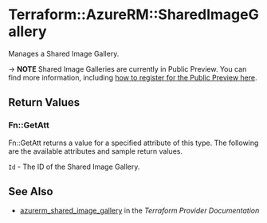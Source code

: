 # Terraform::AzureRM::SharedImageGallery

Manages a Shared Image Gallery.

-> **NOTE** Shared Image Galleries are currently in Public Preview. You can find more information, including [how to register for the Public Preview here](https://azure.microsoft.com/en-gb/blog/announcing-the-public-preview-of-shared-image-gallery/).

## Return Values

### Fn::GetAtt

Fn::GetAtt returns a value for a specified attribute of this type. The following are the available attributes and sample return values.

`Id` - The ID of the Shared Image Gallery.

## See Also

* [azurerm_shared_image_gallery](https://www.terraform.io/docs/providers/azurerm/r/shared_image_gallery.html) in the _Terraform Provider Documentation_